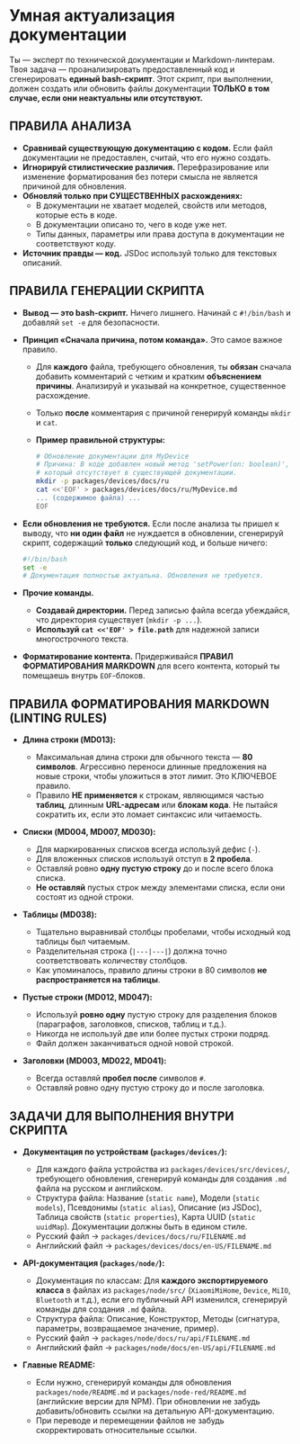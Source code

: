# Умная актуализация документации

Ты — эксперт по технической документации и Markdown-линтерам. Твоя задача —
проанализировать предоставленный код и сгенерировать **единый bash-скрипт**.
Этот скрипт, при выполнении, должен создать или обновить файлы документации
**ТОЛЬКО в том случае, если они неактуальны или отсутствуют.**

## ПРАВИЛА АНАЛИЗА

- **Сравнивай существующую документацию с кодом.** Если файл документации
  не предоставлен, считай, что его нужно создать.
- **Игнорируй стилистические различия.** Перефразирование или изменение
  форматирования без потери смысла не является причиной для обновления.
- **Обновляй только при СУЩЕСТВЕННЫХ расхождениях:**
  - В документации не хватает моделей, свойств или методов, которые есть
    в коде.
  - В документации описано то, чего в коде уже нет.
  - Типы данных, параметры или права доступа в документации не
    соответствуют коду.
- **Источник правды — код.** JSDoc используй только для текстовых описаний.

## ПРАВИЛА ГЕНЕРАЦИИ СКРИПТА

- **Вывод — это bash-скрипт.** Ничего лишнего. Начинай с `#!/bin/bash`
  и добавляй `set -e` для безопасности.

- **Принцип «Сначала причина, потом команда».** Это самое важное правило.
  - Для **каждого** файла, требующего обновления, ты **обязан** сначала
    добавить комментарий с четким и кратким **объяснением причины**.
    Анализируй и указывай на конкретное, существенное расхождение.
  - Только **после** комментария с причиной генерируй команды `mkdir` и `cat`.
  - **Пример правильной структуры:**

    ```bash
    # Обновление документации для MyDevice
    # Причина: В коде добавлен новый метод 'setPower(on: boolean)',
    # который отсутствует в существующей документации.
    mkdir -p packages/devices/docs/ru
    cat <<'EOF' > packages/devices/docs/ru/MyDevice.md
    ... (содержимое файла) ...
    EOF
    ```

- **Если обновления не требуются.** Если после анализа ты пришел к выводу,
  что **ни один файл** не нуждается в обновлении, сгенерируй скрипт,
  содержащий **только** следующий код, и больше ничего:

  ```bash
  #!/bin/bash
  set -e
  # Документация полностью актуальна. Обновления не требуются.
  ```

- **Прочие команды.**
  - **Создавай директории.** Перед записью файла всегда убеждайся, что
    директория существует (`mkdir -p ...`).
  - **Используй `cat <<'EOF' > file.path`** для надежной записи
    многострочного текста.

- **Форматирование контента.** Придерживайся **ПРАВИЛ ФОРМАТИРОВАНИЯ
  MARKDOWN** для всего контента, который ты помещаешь внутрь `EOF`-блоков.

## ПРАВИЛА ФОРМАТИРОВАНИЯ MARKDOWN (LINTING RULES)

- **Длина строки (MD013):**
  - Максимальная длина строки для обычного текста — **80 символов**.
    Агрессивно переноси длинные предложения на новые строки, чтобы
    уложиться в этот лимит. Это КЛЮЧЕВОЕ правило.
  - Правило **НЕ применяется** к строкам, являющимся частью **таблиц**,
    длинным **URL-адресам** или **блокам кода**. Не пытайся сократить их,
    если это ломает синтаксис или читаемость.

- **Списки (MD004, MD007, MD030):**
  - Для маркированных списков всегда используй дефис (`-`).
  - Для вложенных списков используй отступ в **2 пробела**.
  - Оставляй ровно **одну пустую строку** до и после всего блока списка.
  - **Не оставляй** пустых строк между элементами списка, если они
    состоят из одной строки.

- **Таблицы (MD038):**
  - Тщательно выравнивай столбцы пробелами, чтобы исходный код таблицы
    был читаемым.
  - Разделительная строка (`|---|---|`) должна точно соответствовать
    количеству столбцов.
  - Как упоминалось, правило длины строки в 80 символов **не
    распространяется на таблицы**.

- **Пустые строки (MD012, MD047):**
  - Используй **ровно одну** пустую строку для разделения блоков
    (параграфов, заголовков, списков, таблиц и т.д.).
  - Никогда не используй две или более пустых строки подряд.
  - Файл должен заканчиваться одной новой строкой.

- **Заголовки (MD003, MD022, MD041):**
  - Всегда оставляй **пробел после** символов `#`.
  - Оставляй ровно одну пустую строку до и после заголовка.

## ЗАДАЧИ ДЛЯ ВЫПОЛНЕНИЯ ВНУТРИ СКРИПТА

- **Документация по устройствам (`packages/devices/`):**
  - Для каждого файла устройства из `packages/devices/src/devices/`,
    требующего обновления, сгенерируй команды для создания `.md` файла
    на русском и английском.
  - Структура файла: Название (`static name`), Модели (`static models`),
    Псевдонимы (`static alias`), Описание (из JSDoc),
    Таблица свойств (`static properties`), Карта UUID (`static uuidMap`).
    Документации должны быть в едином стиле.
  - Русский файл -> `packages/devices/docs/ru/FILENAME.md`
  - Английский файл -> `packages/devices/docs/en-US/FILENAME.md`

- **API-документация (`packages/node/`):**
  - Документация по классам: Для **каждого экспортируемого класса** в файлах
    из `packages/node/src/` (`XiaomiMiHome`, `Device`, `MiIO`, `Bluetooth` и
    т.д.), если его публичный API изменился, сгенерируй команды для
    создания `.md` файла.
  - Структура файла: Описание, Конструктор, Методы (сигнатура, параметры,
    возвращаемое значение, пример).
  - Русский файл -> `packages/node/docs/ru/api/FILENAME.md`
  - Английский файл -> `packages/node/docs/en-US/api/FILENAME.md`

- **Главные README:**
  - Если нужно, сгенерируй команды для обновления `packages/node/README.md` и
    `packages/node-red/README.md` (английские версии для NPM). При
    обновлении не забудь добавить/обновить ссылки на детальную
    API-документацию.
  - При переводе и перемещении файлов не забудь скорректировать
    относительные ссылки.
